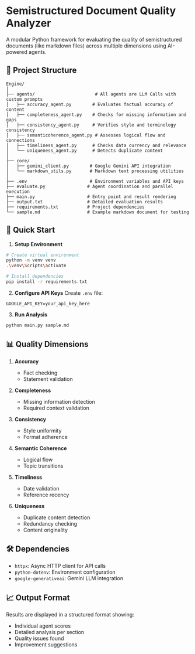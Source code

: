 # Semistructured Document Quality Analyzer

A modular Python framework for evaluating the quality of semistructured documents (like markdown files) across multiple dimensions using AI-powered agents.

## 📁 Project Structure

```
Engine/
│
├── agents/                       # All agents are LLM Calls with custom prompts
│   ├── accuracy_agent.py        # Evaluates factual accuracy of content
│   ├── completeness_agent.py    # Checks for missing information and gaps
│   ├── consistency_agent.py     # Verifies style and terminology consistency
│   ├── semanticoherence_agent.py # Assesses logical flow and connections
│   ├── timeliness_agent.py      # Checks data currency and relevance
│   └── uniqueness_agent.py      # Detects duplicate content
│
├── core/
│   ├── gemini_client.py        # Google Gemini API integration
│   └── markdown_utils.py       # Markdown text processing utilities
│
├── .env                        # Environment variables and API keys
├── evaluate.py                # Agent coordination and parallel execution
├── main.py                    # Entry point and result rendering
├── output.txt                 # Detailed evaluation results
├── requirements.txt           # Project dependencies
└── sample.md                  # Example markdown document for testing
```

## 🚀 Quick Start

1. **Setup Environment**
```bash
# Create virtual environment
python -m venv venv
.\venv\Scripts\activate

# Install dependencies
pip install -r requirements.txt
```

2. **Configure API Keys**
Create `.env` file:
```env
GOOGLE_API_KEY=your_api_key_here
```

3. **Run Analysis**
```bash
python main.py sample.md
```

## 📊 Quality Dimensions

1. **Accuracy**
   - Fact checking
   - Statement validation

2. **Completeness**
   - Missing information detection
   - Required context validation

3. **Consistency**
   - Style uniformity
   - Format adherence

4. **Semantic Coherence**
   - Logical flow
   - Topic transitions

5. **Timeliness**
   - Date validation
   - Reference recency

6. **Uniqueness**
   - Duplicate content detection
   - Redundancy checking
   - Content originality

## 🛠 Dependencies

- `httpx`: Async HTTP client for API calls
- `python-dotenv`: Environment configuration
- `google-generativeai`: Gemini LLM integration

## 📈 Output Format

Results are displayed in a structured format showing:
- Individual agent scores
- Detailed analysis per section
- Quality issues found
- Improvement suggestions
